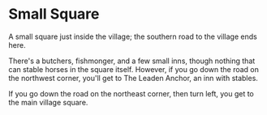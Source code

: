Small Square
============

A small square just inside the village; the southern road to the village ends here.

There's a butchers, fishmonger, and a few small inns, though nothing that can stable
horses in the square itself. However, if you go down the road on the northwest
corner, you'll get to The Leaden Anchor, an inn with stables.

If you go down the road on the northeast corner, then turn left, you get to the main
village square.
